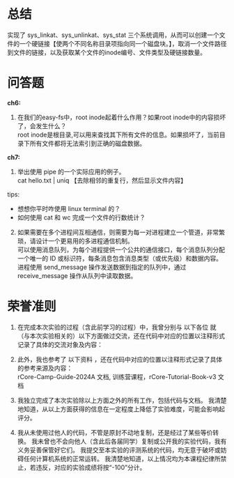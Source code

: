 # 总结
实现了 sys_linkat、sys_unlinkat、sys_stat 三个系统调用，从而可以创建一个文件的一个硬链接【使两个不同名称目录项指向同一个磁盘块。】，取消一个文件路径到文件的链接，以及获取某个文件的inode编号、文件类型及硬链接数量。

# 问答题
**ch6:**
1. 在我们的easy-fs中，root inode起着什么作用？如果root inode中的内容损坏了，会发生什么？  
   root inode是根目录,可以用来查找其下所有文件的信息。如果损坏了，当前目录下所有文件都将无法索引到正确的磁盘数据。

**ch7:**
1. 举出使用 pipe 的一个实际应用的例子。  
   cat hello.txt | uniq 【去除相邻的重复行，然后显示文件内容】

tips:  
* 想想你平时咋使用 linux terminal 的？
* 如何使用 cat 和 wc 完成一个文件的行数统计？

2. 如果需要在多个进程间互相通信，则需要为每一对进程建立一个管道，非常繁琐，请设计一个更易用的多进程通信机制。   
   可以使用消息队列，为每个进程提供一个公共的通信接口，每个消息队列分配一个唯一的 ID 或标识符，每条消息包含消息类型（或优先级）和数据内容。  
   进程使用 send_message 操作发送数据到指定的队列中，通过 receive_message 操作从队列中读取数据。 


# 荣誉准则 
1. 在完成本次实验的过程（含此前学习的过程）中，我曾分别与 以下各位 就（与本次实验相关的）以下方面做过交流，还在代码中对应的位置以注释形式记录了具体的交流对象及内容：  
   

2. 此外，我也参考了 以下资料 ，还在代码中对应的位置以注释形式记录了具体的参考来源及内容：  
   rCore-Camp-Guide-2024A 文档, 训练营课程，rCore-Tutorial-Book-v3 文档

3. 我独立完成了本次实验除以上方面之外的所有工作，包括代码与文档。 我清楚地知道，从以上方面获得的信息在一定程度上降低了实验难度，可能会影响起评分。

4. 我从未使用过他人的代码，不管是原封不动地复制，还是经过了某些等价转换。 我未曾也不会向他人（含此后各届同学）复制或公开我的实验代码，我有义务妥善保管好它们。 我提交至本实验的评测系统的代码，均无意于破坏或妨碍任何计算机系统的正常运转。 我清楚地知道，以上情况均为本课程纪律所禁止，若违反，对应的实验成绩将按“-100”分计。